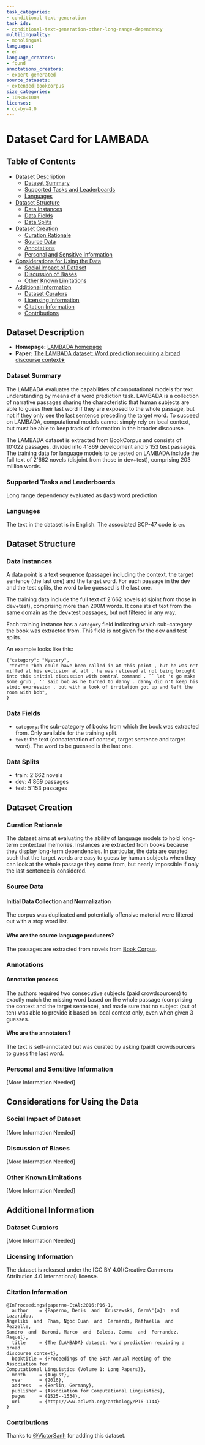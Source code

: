 ```yaml
---
task_categories:
- conditional-text-generation
task_ids:
- conditional-text-generation-other-long-range-dependency
multilinguality:
- monolingual
languages:
- en
language_creators:
- found
annotations_creators:
- expert-generated
source_datasets:
- extended|bookcorpus
size_categories:
- 10K<n<100K
licenses:
- cc-by-4.0
---
```


# Dataset Card for LAMBADA

## Table of Contents
- [Dataset Description](#dataset-description)
  - [Dataset Summary](#dataset-summary)
  - [Supported Tasks and Leaderboards](#supported-tasks-and-leaderboards)
  - [Languages](#languages)
- [Dataset Structure](#dataset-structure)
  - [Data Instances](#data-instances)
  - [Data Fields](#data-fields)
  - [Data Splits](#data-splits)
- [Dataset Creation](#dataset-creation)
  - [Curation Rationale](#curation-rationale)
  - [Source Data](#source-data)
  - [Annotations](#annotations)
  - [Personal and Sensitive Information](#personal-and-sensitive-information)
- [Considerations for Using the Data](#considerations-for-using-the-data)
  - [Social Impact of Dataset](#social-impact-of-dataset)
  - [Discussion of Biases](#discussion-of-biases)
  - [Other Known Limitations](#other-known-limitations)
- [Additional Information](#additional-information)
  - [Dataset Curators](#dataset-curators)
  - [Licensing Information](#licensing-information)
  - [Citation Information](#citation-information)
  - [Contributions](#contributions)

## Dataset Description

- **Homepage:** [LAMBADA homepage](https://zenodo.org/record/2630551#.X8UP76pKiIa)
- **Paper:** [The LAMBADA dataset: Word prediction requiring a broad discourse context∗](https://www.aclweb.org/anthology/P16-1144.pdf)

### Dataset Summary

The LAMBADA evaluates the capabilities of computational models
for text understanding by means of a word prediction task.
LAMBADA is a collection of narrative passages sharing the characteristic
that human subjects are able to guess their last word if
they are exposed to the whole passage, but not if they
only see the last sentence preceding the target word.
To succeed on LAMBADA, computational models cannot
simply rely on local context, but must be able to
keep track of information in the broader discourse.

The LAMBADA dataset is extracted from BookCorpus and
consists of 10'022 passages, divided into 4'869 development
and 5'153 test passages. The training data for language
models to be tested on LAMBADA include the full text
of 2'662 novels (disjoint from those in dev+test),
comprising 203 million words.

### Supported Tasks and Leaderboards

Long range dependency evaluated as (last) word prediction

### Languages

The text in the dataset is in English. The associated BCP-47 code is `en`.

## Dataset Structure

### Data Instances

A data point is a text sequence (passage) including the context, the target sentence (the last one) and the target word. For each passage in the dev and the test splits, the word to be guessed is the last one.

The training data include the full text of 2'662 novels (disjoint from
those in dev+test), comprising more than 200M words. It consists of text from the same domain as the dev+test passages, but not filtered in any way.

Each training instance has a `category` field indicating which sub-category the book was extracted from. This field is not given for the dev and test splits.

An example looks like this:

```
{"category": "Mystery",
 "text": "bob could have been called in at this point , but he was n't miffed at his exclusion at all . he was relieved at not being brought into this initial discussion with central command . `` let 's go make some grub , '' said bob as he turned to danny . danny did n't keep his stoic expression , but with a look of irritation got up and left the room with bob",
}
```

### Data Fields

- `category`: the sub-category of books from which the book was extracted from. Only available for the training split.
- `text`: the text (concatenation of context, target sentence and target word). The word to be guessed is the last one.

### Data Splits

- train: 2'662 novels
- dev: 4'869 passages
- test: 5'153 passages

## Dataset Creation

### Curation Rationale

The dataset aims at evaluating the ability of language models to hold long-term contextual memories. Instances are extracted from books because they display long-term dependencies. In particular, the data are curated such that the target words are easy to guess by human subjects when they can look at the whole passage they come from, but nearly impossible if only the last sentence is considered.

### Source Data

#### Initial Data Collection and Normalization

The corpus was duplicated and potentially offensive material were filtered out with a stop word list.

#### Who are the source language producers?

The passages are extracted from novels from [Book Corpus](https://github.com/huggingface/datasets/tree/master/datasets/bookcorpus).

### Annotations

#### Annotation process

The authors required two consecutive subjects (paid crowdsourcers) to exactly match the missing word based on the whole passage (comprising the context and the target sentence), and made sure that no subject (out of ten) was able to provide it based on local context only, even when given 3 guesses.

#### Who are the annotators?

The text is self-annotated but was curated by asking (paid) crowdsourcers to guess the last word.

### Personal and Sensitive Information

[More Information Needed]

## Considerations for Using the Data

### Social Impact of Dataset

[More Information Needed]

### Discussion of Biases

[More Information Needed]

### Other Known Limitations

[More Information Needed]

## Additional Information

### Dataset Curators

[More Information Needed]

### Licensing Information

The dataset is released under the [CC BY 4.0](Creative Commons Attribution 4.0 International) license.

### Citation Information

```
@InProceedings{paperno-EtAl:2016:P16-1,
  author    = {Paperno, Denis  and  Kruszewski, Germ\'{a}n  and  Lazaridou,
Angeliki  and  Pham, Ngoc Quan  and  Bernardi, Raffaella  and  Pezzelle,
Sandro  and  Baroni, Marco  and  Boleda, Gemma  and  Fernandez, Raquel},
  title     = {The {LAMBADA} dataset: Word prediction requiring a broad
discourse context},
  booktitle = {Proceedings of the 54th Annual Meeting of the Association for
Computational Linguistics (Volume 1: Long Papers)},
  month     = {August},
  year      = {2016},
  address   = {Berlin, Germany},
  publisher = {Association for Computational Linguistics},
  pages     = {1525--1534},
  url       = {http://www.aclweb.org/anthology/P16-1144}
}
```

### Contributions

Thanks to [@VictorSanh](https://github.com/VictorSanh) for adding this dataset.